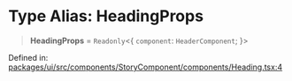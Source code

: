 # Type Alias: HeadingProps

> **HeadingProps** = `Readonly`\<\{ `component`: `HeaderComponent`; \}\>

Defined in: [packages/ui/src/components/StoryComponent/components/Heading.tsx:4](https://github.com/laruss/react-text-game/blob/3f24f1ae69cb46d4c796e3e7af2e5d08bb0359c7/packages/ui/src/components/StoryComponent/components/Heading.tsx#L4)

